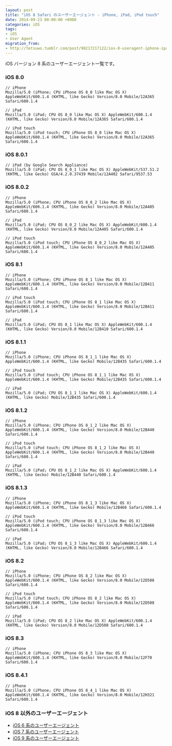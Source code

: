 ```yaml
---
layout: post
title: "iOS 8 Safari のユーザーエージェント - iPhone, iPad, iPod touch"
date: 2014-09-23 00:00:00 +0900
categories: iOS
tags:
- iOS
- User Agent
migration_from: 
- http://tetsuwo.tumblr.com/post/98217217122/ios-8-useragent-iphone-ipad-ipod-touch
---
```


iOS バージョン 8 系のユーザーエージェント一覧です。


### iOS 8.0

    // iPhone
    Mozilla/5.0 (iPhone; CPU iPhone OS 8_0 like Mac OS X) AppleWebKit/600.1.4 (KHTML, like Gecko) Version/8.0 Mobile/12A365 Safari/600.1.4

    // iPad
    Mozilla/5.0 (iPad; CPU OS 8_0 like Mac OS X) AppleWebKit/600.1.4 (KHTML, like Gecko) Version/8.0 Mobile/12A365 Safari/600.1.4

    // iPod touch
    Mozilla/5.0 (iPod touch; CPU iPhone OS 8_0 like Mac OS X) AppleWebKit/600.1.4 (KHTML, like Gecko) Version/8.0 Mobile/12A365 Safari/600.1.4

### iOS 8.0.1

    // iPad (by Google Search Appliance)
    Mozilla/5.0 (iPad; CPU OS 8_0_1 like Mac OS X) AppleWebKit/537.51.2 (KHTML, like Gecko) GSA/4.2.0.37439 Mobile/12A402 Safari/9537.53

### iOS 8.0.2

    // iPhone
    Mozilla/5.0 (iPhone; CPU iPhone OS 8_0_2 like Mac OS X) AppleWebKit/600.1.4 (KHTML, like Gecko) Version/8.0 Mobile/12A405 Safari/600.1.4

    // iPad
    Mozilla/5.0 (iPad; CPU OS 8_0_2 like Mac OS X) AppleWebKit/600.1.4 (KHTML, like Gecko) Version/8.0 Mobile/12A405 Safari/600.1.4

    // iPod touch
    Mozilla/5.0 (iPod touch; CPU iPhone OS 8_0_2 like Mac OS X) AppleWebKit/600.1.4 (KHTML, like Gecko) Version/8.0 Mobile/12A405 Safari/600.1.4


### iOS 8.1

    // iPhone
    Mozilla/5.0 (iPhone; CPU iPhone OS 8_1 like Mac OS X) AppleWebKit/600.1.4 (KHTML, like Gecko) Version/8.0 Mobile/12B411 Safari/600.1.4

    // iPod touch
    Mozilla/5.0 (iPod touch; CPU iPhone OS 8_1 like Mac OS X) AppleWebKit/600.1.4 (KHTML, like Gecko) Version/8.0 Mobile/12B411 Safari/600.1.4
    
    // iPad
    Mozilla/5.0 (iPad; CPU OS 8_1 like Mac OS X) AppleWebKit/600.1.4 (KHTML, like Gecko) Version/8.0 Mobile/12B410 Safari/600.1.4


### iOS 8.1.1

    // iPhone
    Mozilla/5.0 (iPhone; CPU iPhone OS 8_1_1 like Mac OS X) AppleWebKit/600.1.4 (KHTML, like Gecko) Mobile/12B435 Safari/600.1.4
    
    // iPod touch
    Mozilla/5.0 (iPod touch; CPU iPhone OS 8_1_1 like Mac OS X) AppleWebKit/600.1.4 (KHTML, like Gecko) Mobile/12B435 Safari/600.1.4
    
    // iPad
    Mozilla/5.0 (iPad; CPU OS 8_1_1 like Mac OS X) AppleWebKit/600.1.4 (KHTML, like Gecko) Mobile/12B435 Safari/600.1.4


### iOS 8.1.2

    // iPhone
    Mozilla/5.0 (iPhone; CPU iPhone OS 8_1_2 like Mac OS X) AppleWebKit/600.1.4 (KHTML, like Gecko) Version/8.0 Mobile/12B440 Safari/600.1.4
    
    // iPod touch
    Mozilla/5.0 (iPod touch; CPU iPhone OS 8_1_2 like Mac OS X) AppleWebKit/600.1.4 (KHTML, like Gecko) Version/8.0 Mobile/12B440 Safari/600.1.4
    
    // iPad
    Mozilla/5.0 (iPad; CPU OS 8_1_2 like Mac OS X) AppleWebKit/600.1.4 (KHTML, like Gecko) Mobile/12B440 Safari/600.1.4


### iOS 8.1.3

    // iPhone 
    Mozilla/5.0 (iPhone; CPU iPhone OS 8_1_3 like Mac OS X) AppleWebKit/600.1.4 (KHTML, like Gecko) Mobile/12B466 Safari/600.1.4

    // iPod touch
    Mozilla/5.0 (iPod touch; CPU iPhone OS 8_1_3 like Mac OS X) AppleWebKit/600.1.4 (KHTML, like Gecko) Version/8.0 Mobile/12B466 Safari/600.1.4

    // iPad
    Mozilla/5.0 (iPad; CPU OS 8_1_3 like Mac OS X) AppleWebKit/600.1.4 (KHTML, like Gecko) Version/8.0 Mobile/12B466 Safari/600.1.4
    

### iOS 8.2

    // iPhone
    Mozilla/5.0 (iPhone; CPU iPhone OS 8_2 like Mac OS X) AppleWebKit/600.1.4 (KHTML, like Gecko) Version/8.0 Mobile/12D508 Safari/600.1.4

    // iPod touch
    Mozilla/5.0 (iPod touch; CPU iPhone OS 8_2 like Mac OS X) AppleWebKit/600.1.4 (KHTML, like Gecko) Version/8.0 Mobile/12D508 Safari/600.1.4
    
    // iPad
    Mozilla/5.0 (iPad; CPU OS 8_2 like Mac OS X) AppleWebKit/600.1.4 (KHTML, like Gecko) Version/8.0 Mobile/12D508 Safari/600.1.4


### iOS 8.3

    // iPhone
    Mozilla/5.0 (iPhone; CPU iPhone OS 8_3 like Mac OS X) AppleWebKit/600.1.4 (KHTML, like Gecko) Version/8.0 Mobile/12F70 Safari/600.1.4


### iOS 8.4.1

    // iPhone
    Mozilla/5.0 (iPhone; CPU iPhone OS 8_4_1 like Mac OS X) AppleWebKit/600.1.4 (KHTML, like Gecko) Version/8.0 Mobile/12H321 Safari/600.1.4


### iOS 8 以外のユーザーエージェント

- [iOS 6 系のユーザーエージェント](https://blog.t5o.me/post/20121002/ios-6-safari-iphone-ipad.html)
- [iOS 7 系のユーザーエージェント](https://blog.t5o.me/post/20130924/ios-7-safari-iphone-ipad-ipod-touch.html)
- [iOS 9 系のユーザーエージェント](https://blog.t5o.me/post/20150924/ios-9-useragent-iphone-ipad-ipod-touch.html)
